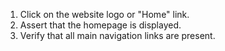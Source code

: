 1. Click on the website logo or "Home" link.
2. Assert that the homepage is displayed.
3. Verify that all main navigation links are present.